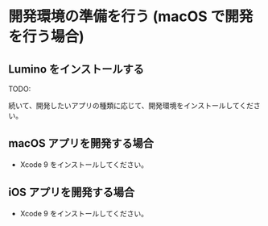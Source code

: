 
開発環境の準備を行う (macOS で開発を行う場合)
========

Lumino をインストールする
--------
TODO:

続いて、開発したいアプリの種類に応じて、開発環境をインストールしてください。


macOS アプリを開発する場合
--------
- Xcode 9 をインストールしてください。


iOS アプリを開発する場合
--------
- Xcode 9 をインストールしてください。
